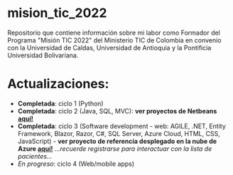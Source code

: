 # mision_tic_2022
Repositorio que contiene información sobre mi labor como Formador del Programa "Misión TIC 2022" del Ministerio TIC de Colombia en convenio con la Universidad de Caldas, Universidad de Antioquia y la Pontificia Universidad Bolivariana.

# Actualizaciones:

 - **Completada**: ciclo 1 (Python)
 - **Completada**: ciclo 2 (Java, SQL, MVC): **ver proyectos de Netbeans [aquí!](https://drive.google.com/drive/folders/1Ym2F2X4jDO2MFVreTRiBLL2-4w84eFql?usp=sharing)**
 - **Completada**: ciclo 3 (Software development - web: AGILE, .NET, Entity Framework, Blazor, Razor, C#, SQL Server, Azure Cloud, HTML, CSS, JavaScript) - **ver proyecto de referencia desplegado en la nube de Azure [aquí!](https://hospicasa.azurewebsites.net/)** *...recuerde registrarse para interactuar con la lista de pacientes...*
 - *En progreso*: ciclo 4 (Web/mobile apps)
